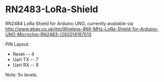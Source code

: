 # RN2483-LoRa-Shield
RN2484 LoRa Shield for Arduino UNO, currently available via <http://www.ebay.co.uk/itm/Wireless-868-MHz-LoRa-Shield-for-Arduino-UNO-Microchip-RN2483-/292014187013>

PIN Layout:
 * Reset -- 4
 * Uart TX -- 7
 * Uart RX -- 8

Note: 5v levels.
